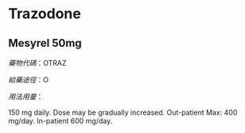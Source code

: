 # Trazodone

## Mesyrel 50mg

*藥物代碼*：OTRAZ

*給藥途徑*：O

*用法用量*：

150 mg daily. Dose may be gradually increased. Out-patient Max: 400 mg/day. In-patient 600 mg/day.

